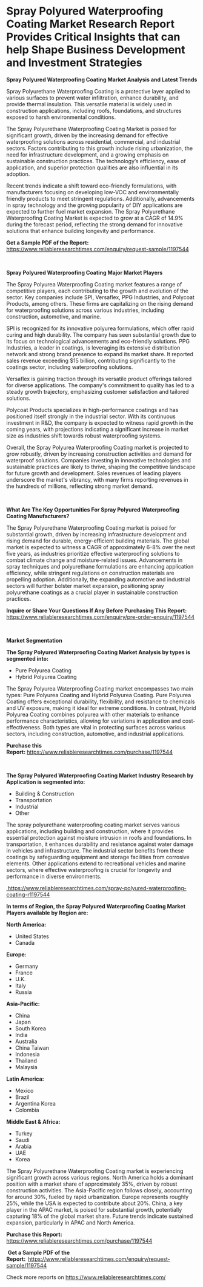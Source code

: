 <p><h1>Spray Polyured Waterproofing Coating Market Research Report Provides Critical Insights that can help Shape Business Development and Investment Strategies</h1></p><p><strong>Spray Polyured Waterproofing Coating Market Analysis and Latest Trends</strong></p>
<p><p>Spray Polyurethane Waterproofing Coating is a protective layer applied to various surfaces to prevent water infiltration, enhance durability, and provide thermal insulation. This versatile material is widely used in construction applications, including roofs, foundations, and structures exposed to harsh environmental conditions.</p><p>The Spray Polyurethane Waterproofing Coating Market is poised for significant growth, driven by the increasing demand for effective waterproofing solutions across residential, commercial, and industrial sectors. Factors contributing to this growth include rising urbanization, the need for infrastructure development, and a growing emphasis on sustainable construction practices. The technology’s efficiency, ease of application, and superior protection qualities are also influential in its adoption.</p><p>Recent trends indicate a shift toward eco-friendly formulations, with manufacturers focusing on developing low-VOC and environmentally friendly products to meet stringent regulations. Additionally, advancements in spray technology and the growing popularity of DIY applications are expected to further fuel market expansion. The Spray Polyurethane Waterproofing Coating Market is expected to grow at a CAGR of 14.9% during the forecast period, reflecting the strong demand for innovative solutions that enhance building longevity and performance.</p></p>
<p><strong>Get a Sample PDF of the Report:&nbsp;</strong> <a href="https://www.reliableresearchtimes.com/enquiry/request-sample/1197544?utm_campaign=2209&utm_medium=2&utm_source=Github&utm_content=ia&utm_term=28022025&utm_id=spray-polyured-waterproofing-coating">https://www.reliableresearchtimes.com/enquiry/request-sample/1197544</a></p>
<p>&nbsp;</p>
<p><strong>Spray Polyured Waterproofing Coating Major Market Players</strong></p>
<p><p>The Spray Polyurea Waterproofing Coating market features a range of competitive players, each contributing to the growth and evolution of the sector. Key companies include SPI, Versaflex, PPG Industries, and Polycoat Products, among others. These firms are capitalizing on the rising demand for waterproofing solutions across various industries, including construction, automotive, and marine.</p><p>SPI is recognized for its innovative polyurea formulations, which offer rapid curing and high durability. The company has seen substantial growth due to its focus on technological advancements and eco-friendly solutions. PPG Industries, a leader in coatings, is leveraging its extensive distribution network and strong brand presence to expand its market share. It reported sales revenue exceeding $15 billion, contributing significantly to the coatings sector, including waterproofing solutions.</p><p>Versaflex is gaining traction through its versatile product offerings tailored for diverse applications. The company's commitment to quality has led to a steady growth trajectory, emphasizing customer satisfaction and tailored solutions.</p><p>Polycoat Products specializes in high-performance coatings and has positioned itself strongly in the industrial sector. With its continuous investment in R&D, the company is expected to witness rapid growth in the coming years, with projections indicating a significant increase in market size as industries shift towards robust waterproofing systems.</p><p>Overall, the Spray Polyurea Waterproofing Coating market is projected to grow robustly, driven by increasing construction activities and demand for waterproof solutions. Companies investing in innovative technologies and sustainable practices are likely to thrive, shaping the competitive landscape for future growth and development. Sales revenues of leading players underscore the market's vibrancy, with many firms reporting revenues in the hundreds of millions, reflecting strong market demand.</p></p>
<p>&nbsp;</p>
<p><strong>What Are The Key Opportunities For Spray Polyured Waterproofing Coating Manufacturers?</strong></p>
<p><p>The Spray Polyurethane Waterproofing Coating market is poised for substantial growth, driven by increasing infrastructure development and rising demand for durable, energy-efficient building materials. The global market is expected to witness a CAGR of approximately 6-8% over the next five years, as industries prioritize effective waterproofing solutions to combat climate change and moisture-related issues. Advancements in spray techniques and polyurethane formulations are enhancing application efficiency, while stringent regulations on construction materials are propelling adoption. Additionally, the expanding automotive and industrial sectors will further bolster market expansion, positioning spray polyurethane coatings as a crucial player in sustainable construction practices.</p></p>
<p><strong>Inquire or Share Your Questions If Any Before Purchasing This Report:</strong> <a href="https://www.reliableresearchtimes.com/enquiry/pre-order-enquiry/1197544?utm_campaign=2209&utm_medium=2&utm_source=Github&utm_content=ia&utm_term=28022025&utm_id=spray-polyured-waterproofing-coating">https://www.reliableresearchtimes.com/enquiry/pre-order-enquiry/1197544</a></p>
<p>&nbsp;</p>
<p><strong>Market Segmentation</strong></p>
<p><strong>The Spray Polyured Waterproofing Coating Market Analysis by types is segmented into:</strong></p>
<p><ul><li>Pure Polyurea Coating</li><li>Hybrid Polyurea Coating</li></ul></p>
<p><p>The Spray Polyurea Waterproofing Coating market encompasses two main types: Pure Polyurea Coating and Hybrid Polyurea Coating. Pure Polyurea Coating offers exceptional durability, flexibility, and resistance to chemicals and UV exposure, making it ideal for extreme conditions. In contrast, Hybrid Polyurea Coating combines polyurea with other materials to enhance performance characteristics, allowing for variations in application and cost-effectiveness. Both types are vital in protecting surfaces across various sectors, including construction, automotive, and industrial applications.</p></p>
<p><strong>Purchase this Report:&nbsp;</strong><a href="https://www.reliableresearchtimes.com/purchase/1197544?utm_campaign=2209&utm_medium=2&utm_source=Github&utm_content=ia&utm_term=28022025&utm_id=spray-polyured-waterproofing-coating">https://www.reliableresearchtimes.com/purchase/1197544</a></p>
<p>&nbsp;</p>
<p><strong>The Spray Polyured Waterproofing Coating Market Industry Research by Application is segmented into:</strong></p>
<p><ul><li>Building & Construction</li><li>Transportation</li><li>Industrial</li><li>Other</li></ul></p>
<p><p>The spray polyurethane waterproofing coating market serves various applications, including building and construction, where it provides essential protection against moisture intrusion in roofs and foundations. In transportation, it enhances durability and resistance against water damage in vehicles and infrastructure. The industrial sector benefits from these coatings by safeguarding equipment and storage facilities from corrosive elements. Other applications extend to recreational vehicles and marine sectors, where effective waterproofing is crucial for longevity and performance in diverse environments.</p></p>
<p><a href="https://www.reliableresearchtimes.com/spray-polyured-waterproofing-coating-r1197544?utm_campaign=2209&utm_medium=2&utm_source=Github&utm_content=ia&utm_term=28022025&utm_id=spray-polyured-waterproofing-coating">&nbsp;https://www.reliableresearchtimes.com/spray-polyured-waterproofing-coating-r1197544</a></p>
<p><strong>In terms of Region, the Spray Polyured Waterproofing Coating Market Players available by Region are:</strong></p>
<p>
    <p> <strong> North America: </strong>
        <ul>
            <li>United States</li>
            <li>Canada</li>
        </ul>
        </p> 
    <p> <strong> Europe: </strong>
        <ul>
            <li>Germany</li>
            <li>France</li>
            <li>U.K.</li>
            <li>Italy</li>
            <li>Russia</li>
        </ul>
        </p> 
    <p> <strong> Asia-Pacific: </strong>
        <ul>
            <li>China</li>
            <li>Japan</li>
            <li>South Korea</li>
            <li>India</li>
            <li>Australia</li>
            <li>China Taiwan</li>
            <li>Indonesia</li>
            <li>Thailand</li>
            <li>Malaysia</li>
        </ul>
        </p> 
    <p> <strong> Latin America: </strong>
        <ul>
            <li>Mexico</li>
            <li>Brazil</li>
            <li>Argentina Korea</li>
            <li>Colombia</li>
        </ul>
        </p> 
    <p> <strong> Middle East & Africa: </strong>
        <ul>
            <li>Turkey</li>
            <li>Saudi</li>
            <li>Arabia</li>
            <li>UAE</li>
            <li>Korea</li>
        </ul>
    </p>
    </p>
<p><p>The Spray Polyurethane Waterproofing Coating market is experiencing significant growth across various regions. North America holds a dominant position with a market share of approximately 35%, driven by robust construction activities. The Asia-Pacific region follows closely, accounting for around 30%, fueled by rapid urbanization. Europe represents roughly 25%, while the USA is expected to contribute about 20%. China, a key player in the APAC market, is poised for substantial growth, potentially capturing 18% of the global market share. Future trends indicate sustained expansion, particularly in APAC and North America.</p></p>
<p><strong>Purchase this Report: </strong><a href="https://www.reliableresearchtimes.com/purchase/1197544?utm_campaign=2209&utm_medium=2&utm_source=Github&utm_content=ia&utm_term=28022025&utm_id=spray-polyured-waterproofing-coating">https://www.reliableresearchtimes.com/purchase/1197544</a></p>
<p>&nbsp;<strong>Get a Sample PDF of the Report:&nbsp;&nbsp;</strong><a href="https://www.reliableresearchtimes.com/enquiry/request-sample/1197544?utm_campaign=2209&utm_medium=2&utm_source=Github&utm_content=ia&utm_term=28022025&utm_id=spray-polyured-waterproofing-coating">https://www.reliableresearchtimes.com/enquiry/request-sample/1197544</a></p>
<p><strong></strong></p>
<p>Check more reports on <a href="https://www.reliableresearchtimes.com/?utm_campaign=2209&utm_medium=2&utm_source=Github&utm_content=ia&utm_term=28022025&utm_id=spray-polyured-waterproofing-coating">https://www.reliableresearchtimes.com/</a></p>